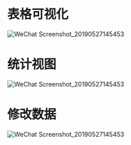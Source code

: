 # 表格可视化

![WeChat Screenshot_20190527145453](https://github.com/sunyiwei24601/webDb/tree/master/snapshoot/WeChat%20Screenshot_20190527145453.png)

# 统计视图

![WeChat Screenshot_20190527145453](https://github.com/sunyiwei24601/webDb/tree/master/snapshoot/WeChat%20Screenshot_20190527145526.png)

# 修改数据

![WeChat Screenshot_20190527145453](https://github.com/sunyiwei24601/webDb/tree/master/snapshoot/WeChat%20Screenshot_20190527145958.png)

